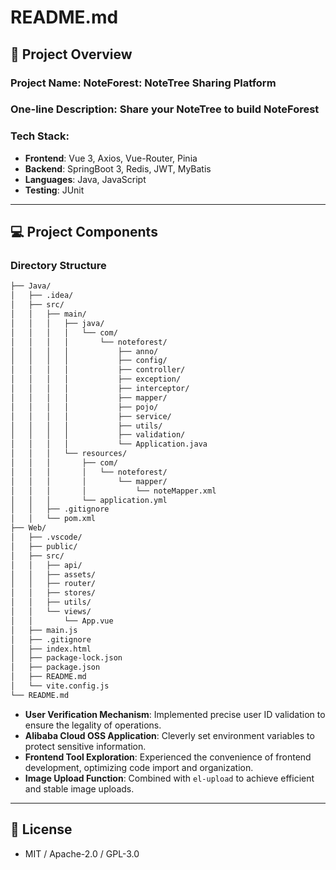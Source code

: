 # **README.md**

## 📖 Project Overview

### Project Name: NoteForest: NoteTree Sharing Platform

### One-line Description: Share your NoteTree to build NoteForest

### Tech Stack:

- **Frontend**: Vue 3, Axios, Vue-Router, Pinia
- **Backend**: SpringBoot 3, Redis, JWT, MyBatis
- **Languages**: Java, JavaScript
- **Testing**: JUnit

---

## 💻 Project Components

### Directory Structure

```bash
├── Java/
│   ├── .idea/
│   ├── src/
│   │   ├── main/
│   │   │   ├── java/
│   │   │   │   └── com/
│   │   │   │       └── noteforest/
│   │   │   │           ├── anno/
│   │   │   │           ├── config/
│   │   │   │           ├── controller/
│   │   │   │           ├── exception/
│   │   │   │           ├── interceptor/
│   │   │   │           ├── mapper/
│   │   │   │           ├── pojo/
│   │   │   │           ├── service/
│   │   │   │           ├── utils/
│   │   │   │           ├── validation/
│   │   │   │           └── Application.java
│   │   │   └── resources/
│   │   │       ├── com/
│   │   │       │   └── noteforest/
│   │   │       │       └── mapper/
│   │   │       │           └── noteMapper.xml
│   │   │       └── application.yml
│   │   ├── .gitignore
│   │   └── pom.xml
├── Web/
│   ├── .vscode/
│   ├── public/
│   ├── src/
│   │   ├── api/
│   │   ├── assets/
│   │   ├── router/
│   │   ├── stores/
│   │   ├── utils/
│   │   └── views/
│   │       └── App.vue
│   ├── main.js
│   ├── .gitignore
│   ├── index.html
│   ├── package-lock.json
│   ├── package.json
│   ├── README.md
│   └── vite.config.js
└── README.md
```

- **User Verification Mechanism**: Implemented precise user ID validation to ensure the legality of operations.
- **Alibaba Cloud OSS Application**: Cleverly set environment variables to protect sensitive information.
- **Frontend Tool Exploration**: Experienced the convenience of frontend development, optimizing code import and organization.
- **Image Upload Function**: Combined with `el-upload` to achieve efficient and stable image uploads.

---

## 📜 License

- MIT / Apache-2.0 / GPL-3.0
